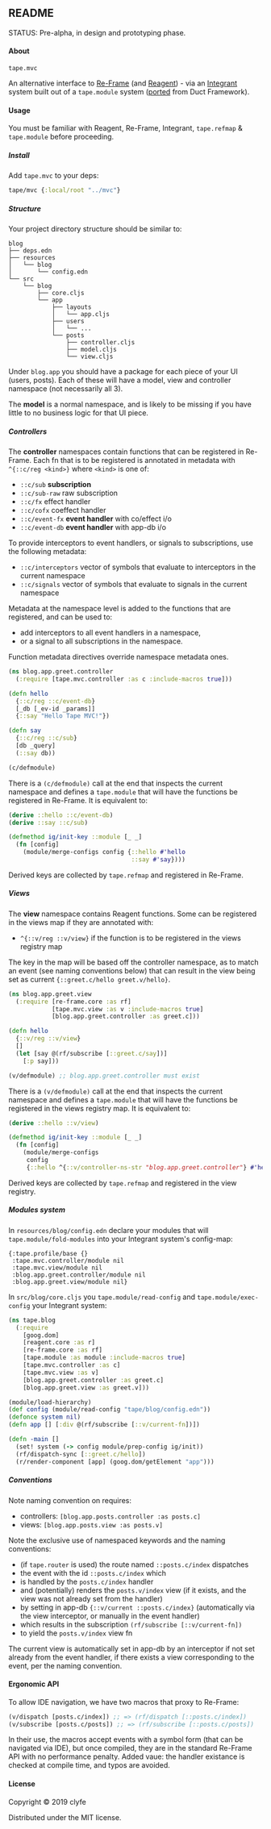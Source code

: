 ## README

STATUS: Pre-alpha, in design and prototyping phase.

#### About

`tape.mvc`

An alternative interface to [Re-Frame](https://github.com/day8/re-frame/) 
(and [Reagent](https://reagent-project.github.io/)) - via an
[Integrant](https://github.com/weavejester/integrant) system built out of a
`tape.module` system ([ported](https://github.com/duct-framework/core/) from Duct Framework).

#### Usage

You must be familiar with Reagent, Re-Frame, Integrant, `tape.refmap` &
`tape.module` before proceeding.

##### Install

Add `tape.mvc` to your deps:

```clojure
tape/mvc {:local/root "../mvc"}
```

##### Structure

Your project directory structure should be similar to:

```
blog
├── deps.edn
├── resources
│   └── blog
│       └── config.edn
└── src
    └── blog
        ├── core.cljs
        └── app
            ├── layouts
            │   └── app.cljs
            ├── users
            │   └── ...
            └── posts
                ├── controller.cljs
                ├── model.cljs
                └── view.cljs
```

Under `blog.app` you should have a package for each piece of your UI (users, 
posts). Each of these will have a model, view and controller namespace (not 
necessarily all 3).

The **model** is a normal namespace, and is likely to be missing if you have
little to no business logic for that UI piece.

##### Controllers

The **controller** namespaces contain functions that can be registered in
Re-Frame. Each fn that is to be registered is annotated in metadata with
`^{::c/reg <kind>}` where `<kind>` is one of:
- `::c/sub` **subscription**
- `::c/sub-raw` raw subscription
- `::c/fx` effect handler
- `::c/cofx` coeffect handler
- `::c/event-fx` **event handler** with co/effect i/o
- `::c/event-db` **event handler** with app-db i/o

To provide interceptors to event handlers, or signals to subscriptions, use the
following metadata:
- `::c/interceptors` vector of symbols that evaluate to interceptors in the
  current namespace
- `::c/signals` vector of symbols that evaluate to signals in the current namespace

Metadata at the namespace level is added to the functions that are registered,
and can be used to:
- add interceptors to all event handlers in a namespace,
- or a signal to all subscriptions in the namespace.

Function metadata directives override namespace metadata ones.

```clojure
(ns blog.app.greet.controller
  (:require [tape.mvc.controller :as c :include-macros true]))

(defn hello
  {::c/reg ::c/event-db}
  [_db [_ev-id _params]]
  {::say "Hello Tape MVC!"})

(defn say
  {::c/reg ::c/sub}
  [db _query]
  (::say db))

(c/defmodule)
```

There is a `(c/defmodule)` call at the end that inspects the current namespace
and defines a `tape.module` that will have the functions be registered in
Re-Frame. It is equivalent to:

```clojure
(derive ::hello ::c/event-db)
(derive ::say ::c/sub)

(defmethod ig/init-key ::module [_ _]
  (fn [config]
    (module/merge-configs config {::hello #'hello
                                  ::say #'say})))
```

Derived keys are collected by `tape.refmap` and registered in Re-Frame.

##### Views

The **view** namespace contains Reagent functions. Some can be registered in
the views map if they are annotated with:

- `^{::v/reg ::v/view}` if the function is to be registered in the views
  registry map

The key in the map will be based off the controller namespace, as to match an
event (see naming conventions below) that can result in the view being set as
current `{::greet.c/hello greet.v/hello}`.

```clojure
(ns blog.app.greet.view
  (:require [re-frame.core :as rf]
            [tape.mvc.view :as v :include-macros true]
            [blog.app.greet.controller :as greet.c]))

(defn hello
  {::v/reg ::v/view}
  []
  (let [say @(rf/subscribe [::greet.c/say])]
    [:p say]))

(v/defmodule) ;; blog.app.greet.controller must exist
```

There is a `(v/defmodule)` call at the end that inspects the current namespace
and defines a `tape.module` that will have the functions be registered in the
views registry map. It is equivalent to:
                                                                          
```clojure
(derive ::hello ::v/view)

(defmethod ig/init-key ::module [_ _]
  (fn [config]
    (module/merge-configs
     config
     {::hello ^{::v/controller-ns-str "blog.app.greet.controller"} #'hello})))
```

Derived keys are collected by `tape.refmap` and registered in the view registry.

##### Modules system

In `resources/blog/config.edn` declare your modules that will
`tape.module/fold-modules` into your Integrant system's config-map:

```edn
{:tape.profile/base {}
 :tape.mvc.controller/module nil
 :tape.mvc.view/module nil
 :blog.app.greet.controller/module nil
 :blog.app.greet.view/module nil}
```

In `src/blog/core.cljs` you `tape.module/read-config` and
`tape.module/exec-config` your Integrant system:

```clojure
(ns tape.blog
  (:require
    [goog.dom]
    [reagent.core :as r]
    [re-frame.core :as rf]
    [tape.module :as module :include-macros true]
    [tape.mvc.controller :as c]
    [tape.mvc.view :as v]
    [blog.app.greet.controller :as greet.c]
    [blog.app.greet.view :as greet.v]))

(module/load-hierarchy)
(def config (module/read-config "tape/blog/config.edn"))
(defonce system nil)
(defn app [] [:div @(rf/subscribe [::v/current-fn])])

(defn -main []
  (set! system (-> config module/prep-config ig/init))
  (rf/dispatch-sync [::greet.c/hello])
  (r/render-component [app] (goog.dom/getElement "app")))
```

##### Conventions

Note naming convention on requires:

- controllers: `[blog.app.posts.controller :as posts.c]`
- views: `[blog.app.posts.view :as posts.v]`

Note the exclusive use of namespaced keywords and the naming conventions:

- (if `tape.router` is used) the route named `::posts.c/index`
  dispatches
- the event with the id `::posts.c/index` which
- is handled by the `posts.c/index` handler
- and (potentially) renders the `posts.v/index` view
  (if it exists, and the view was not already set from the handler)
- by setting in app-db `{::v/current ::posts.c/index}`
  (automatically via the view interceptor, or manually in the event handler)
- which results in the subscription `(rf/subscribe [::v/current-fn])`
- to yield the `posts.v/index` view fn

The current view is automatically set in app-db by an interceptor if not set
already from the event handler, if there exists a view corresponding to the
event, per the naming convention.

#### Ergonomic API

To allow IDE navigation, we have two macros that proxy to Re-Frame:

```clojure
(v/dispatch [posts.c/index]) ;; => (rf/dispatch [::posts.c/index])
(v/subscribe [posts.c/posts]) ;; => (rf/subscribe [::posts.c/posts])
```

In their use, the macros accept events with a symbol form (that can be
navigated via IDE), but once compiled, they are in the standard Re-Frame API
with no performance penalty. Added vaue: the handler existance is checked at
compile time, and typos are avoided.

#### License

Copyright © 2019 clyfe

Distributed under the MIT license.
